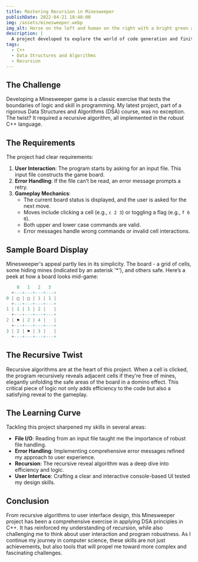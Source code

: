 ```yaml
---
title: Mastering Recursion in Minesweeper
publishDate: 2022-04-21 18:48:00
img: /assets/minesweeper.webp
img_alt: Horse on the left and human on the right with a bright green and blue background. Text in the front that asks, horse or human?
description: |
  A project developed to explore the world of code generation and finite state automata.
tags:
  - C++
  - Data Structures and Algorithms
  - Recursion
---
```


## The Challenge

Developing a Minesweeper game is a classic exercise that tests the boundaries of logic and skill in programming. My latest project, part of a rigorous Data Structures and Algorithms (DSA) course, was no exception. The twist? It required a recursive algorithm, all implemented in the robust C++ language.

## The Requirements

The project had clear requirements:

1. **User Interaction**: The program starts by asking for an input file. This input file constructs the game board.
2. **Error Handling**: If the file can’t be read, an error message prompts a retry.
3. **Gameplay Mechanics**:
    - The current board status is displayed, and the user is asked for the next move.
    - Moves include clicking a cell (e.g., `c 2 3`) or toggling a flag (e.g., `f 6 0`).
    - Both upper and lower case commands are valid.
    - Error messages handle wrong commands or invalid cell interactions.

## Sample Board Display

Minesweeper's appeal partly lies in its simplicity. The board - a grid of cells, some hiding mines (indicated by an asterisk '*'), and others safe. Here’s a peek at how a board looks mid-game:

```lua
    0   1   2   3
  +---+---+---+---+
0 | ▢ | ▢ | 1 | 1 |
  +---+---+---+---+
1 | 1 | 1 | 2 |   |
  +---+---+---+---+
2 | ⚑ | 2 | 4 |   |
  +---+---+---+---+
3 | 2 | ⚑ | 3 |   |
  +---+---+---+---+
```

## The Recursive Twist

Recursive algorithms are at the heart of this project. When a cell is clicked, the program recursively reveals adjacent cells if they're free of mines, elegantly unfolding the safe areas of the board in a domino effect. This critical piece of logic not only adds efficiency to the code but also a satisfying reveal to the gameplay.

## The Learning Curve

Tackling this project sharpened my skills in several areas:

- **File I/O**: Reading from an input file taught me the importance of robust file handling.
- **Error Handling**: Implementing comprehensive error messages refined my approach to user experience.
- **Recursion**: The recursive reveal algorithm was a deep dive into efficiency and logic.
- **User Interface**: Crafting a clear and interactive console-based UI tested my design skills.

## Conclusion

From recursive algorithms to user interface design, this Minesweeper project has been a comprehensive exercise in applying DSA principles in C++. It has reinforced my understanding of recursion, while also challenging me to think about user interaction and program robustness. As I continue my journey in computer science, these skills are not just achievements, but also tools that will propel me toward more complex and fascinating challenges.
